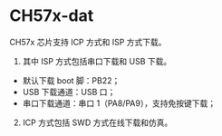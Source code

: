 
# CH57x-dat

CH57x 芯片支持 ICP 方式和 ISP 方式下载。 

1) 其中 ISP 方式包括串口下载和 USB 下载。 
- 默认下载 boot 脚：PB22； 
- USB 下载通道：USB 口； 
- 串口下载通道：串口 1（PA8/PA9），支持免按键下载； 

2) ICP 方式包括 SWD 方式在线下载和仿真。